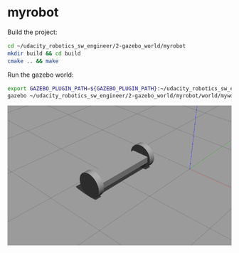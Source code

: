 # myrobot

Build the project:

```sh
cd ~/udacity_robotics_sw_engineer/2-gazebo_world/myrobot
mkdir build && cd build
cmake .. && make
```

Run the gazebo world:
```sh
export GAZEBO_PLUGIN_PATH=${GAZEBO_PLUGIN_PATH}:~/udacity_robotics_sw_engineer/2-gazebo_world/myrobot/build
gazebo ~/udacity_robotics_sw_engineer/2-gazebo_world/myrobot/world/myworld --verbose
```

![](images/myworld.png)
